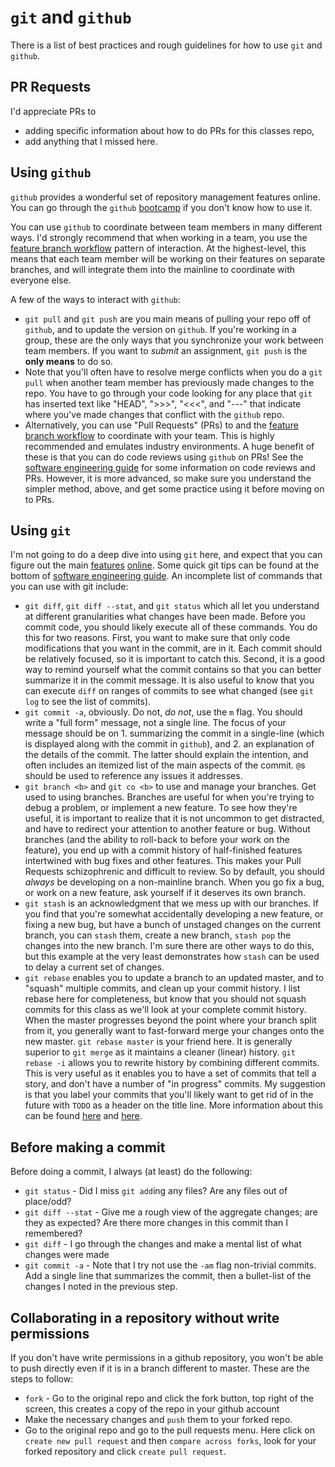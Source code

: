 # `git` and `github`

There is a list of best practices and rough guidelines for how to use `git` and `github`.

## PR Requests

I'd appreciate PRs to

-   adding specific information about how to do PRs for this classes repo,
-   add anything that I missed here.

## Using `github`

`github` provides a wonderful set of repository management features online.
You can go through the `github` [bootcamp](https://help.github.com/categories/bootcamp/) if you don't know how to use it.

You can use `github` to coordinate between team members in many different ways.
I'd strongly recommend that when working in a team, you use the [feature branch workflow](https://www.atlassian.com/git/tutorials/comparing-workflows#feature-branch-workflow) pattern of interaction.
At the highest-level, this means that each team member will be working on their features on separate branches, and will integrate them into the mainline to coordinate with everyone else.

A few of the ways to interact with `github`:

-   `git pull` and `git push` are you main means of pulling your repo off of `github`, and to update the version on `github`.
    If you're working in a group, these are the only ways that you synchronize your work between team members.
    If you want to _submit_ an assignment, `git push` is the **only means** to do so.
-   Note that you'll often have to resolve merge conflicts when you do a `git pull` when another team member has previously made changes to the repo.
    You have to go through your code looking for any place that `git` has inserted text like "HEAD", ">>>", "<<<", and "---" that indicate where you've made changes that conflict with the `github` repo.
-   Alternatively, you can use "Pull Requests" (PRs) to and the [feature branch workflow](https://www.atlassian.com/git/tutorials/comparing-workflows#feature-branch-workflow) to coordinate with your team.
    This is highly recommended and emulates industry environments.
    A huge benefit of these is that you can do code reviews using `github` on PRs!
    See the [software engineering guide](https://www2.seas.gwu.edu/~gparmer/posts/2017-06-08-sweng-in-research.html) for some information on code reviews and PRs.
    However, it is more advanced, so make sure you understand the simpler method, above, and get some practice using it before moving on to PRs.

## Using `git`

I'm not going to do a deep dive into using `git` here, and expect that you can figure out the main [features](https://rogerdudler.github.io/git-guide/) [online](https://medium.com/@igor_marques/git-workflow-basics-d405746f6205).
Some quick git tips can be found at the bottom of [software engineering guide](https://www2.seas.gwu.edu/~gparmer/posts/2017-06-08-sweng-in-research.html).
An incomplete list of commands that you can use with git include:

-   `git diff`, `git diff --stat`, and `git status` which all let you understand at different granularities what changes have been made.
    Before you commit code, you should likely execute all of these commands.
    You do this for two reasons.
    First, you want to make sure that only code modifications that you want in the commit, are in it.
    Each commit should be relatively focused, so it is important to catch this.
    Second, it is a good way to remind yourself what the commit contains so that you can better summarize it in the commit message.
    It is also useful to know that you can execute `diff` on ranges of commits to see what changed (see `git log` to see the list of commits).
-   `git commit -a`, obviously.
    Do not, _do not_, use the `m` flag.
    You should write a "full form" message, not a single line.
    The focus of your message should be on 1. summarizing the commit in a single-line (which is displayed along with the commit in `github`), and 2. an explanation of the details of the commit.
    The latter should explain the intention, and often includes an itemized list of the main aspects of the commit.
    `@`s should be used to reference any issues it addresses.
-   `git branch <b>` and `git co <b>` to use and manage your branches.
    Get used to using branches.
    Branches are useful for when you're trying to debug a problem, or implement a new feature.
    To see how they're useful, it is important to realize that it is not uncommon to get distracted, and have to redirect your attention to another feature or bug.
    Without branches (and the ability to roll-back to before your work on the feature), you end up with a commit history of half-finished features intertwined with bug fixes and other features.
    This makes your Pull Requests schizophrenic and difficult to review.
    So by default, you should _always_ be developing on a non-mainline branch.
    When you go fix a bug, or work on a new feature, ask yourself if it deserves its own branch.
-   `git stash` is an acknowledgment that we mess up with our branches.
    If you find that you're somewhat accidentally developing a new feature, or fixing a new bug, but have a bunch of unstaged changes on the current branch, you can `stash` them, create a new branch, `stash pop` the changes into the new branch.
    I'm sure there are other ways to do this, but this example at the very least demonstrates how `stash` can be used to delay a current set of changes.
-   `git rebase` enables you to update a branch to an updated master, and to "squash" multiple commits, and clean up your commit history.
    I list rebase here for completeness, but know that you should not squash commits for this class as we'll look at your complete commit history.
    When the master progresses beyond the point where your branch split from it, you generally want to fast-forward merge your changes onto the new master.
    `git rebase master` is your friend here.
    It is generally superior to `git merge` as it maintains a cleaner (linear) history.
    `git rebase -i` allows you to rewrite history by combining different commits.
    This is very useful as it enables you to have a set of commits that tell a story, and don't have a number of "in progress" commits.
    My suggestion is that you label your commits that you'll likely want to get rid of in the future with `TODO` as a header on the title line.
    More information about this can be found [here](https://git-scm.com/book/en/v2/Git-Tools-Rewriting-History) and [here](https://gitready.com/advanced/2009/02/10/squashing-commits-with-rebase.html).

## Before making a commit

Before doing a commit, I always (at least) do the following:

-   `git status` - Did I miss `git add`ing any files? Are any files out of place/odd?
-   `git diff --stat` - Give me a rough view of the aggregate changes; are they as expected? Are there more changes in this commit than I remembered?
-   `git diff` - I go through the changes and make a mental list of what changes were made
-   `git commit -a` - Note that I try not use the `-am` flag non-trivial commits.
    Add a single line that summarizes the commit, then a bullet-list of the changes I noted in the previous step.

## Collaborating in a repository without write permissions

If you don't have write permissions in a github repository, you won't be able to push directly even if it is in a branch different to master. These are the steps to follow:

-   `fork` - Go to the original repo and click the fork button, top right of the screen, this creates a copy of the repo in your github account
-   Make the necessary changes and `push` them to your forked repo.
-   Go to the original repo and go to the pull requests menu. Here click on `create new pull request` and then `compare across forks`, look for your forked repository and click `create pull request`.
